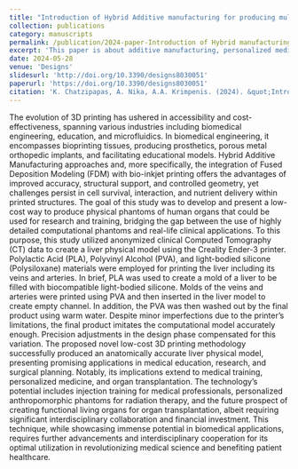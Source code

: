 ```yaml
---
title: "Introduction of Hybrid Additive manufacturing for producing multi-material artificial organs for Education and in vitro testing"
collection: publications
category: manuscripts
permalink: /publication/2024-paper-Introduction of Hybrid manufacturing for producing multi-material artificial organs for Education and in vitro testing-number-3
excerpt: 'This paper is about additive manufacturing, personalized medicine, bioprinting, medical education'
date: 2024-05-28
venue: 'Designs'
slidesurl: 'http://doi.org/10.3390/designs8030051'
paperurl: 'https://doi.org/10.3390/designs8030051'
citation: 'K. Chatzipapas, A. Nika, A.A. Krimpenis. (2024). &quot;Introduction of Hybrid Additive manufacturing for producing multi-material artificial organs for Education and in vitro testing.&quot; <i>Designs</i>. 8(3).'
---
```


The evolution of 3D printing has ushered in accessibility and cost-effectiveness, spanning various industries including biomedical engineering, education, and microfluidics. In biomedical engineering, it encompasses bioprinting tissues, producing prosthetics, porous metal orthopedic implants, and facilitating educational models. Hybrid Additive Manufacturing approaches and, more specifically, the integration of Fused Deposition Modeling (FDM) with bio-inkjet printing offers the advantages of improved accuracy, structural support, and controlled geometry, yet challenges persist in cell survival, interaction, and nutrient delivery within printed structures. The goal of this study was to develop and present a low-cost way to produce physical phantoms of human organs that could be used for research and training, bridging the gap between the use of highly detailed computational phantoms and real-life clinical applications. To this purpose, this study utilized anonymized clinical Computed Tomography (CT) data to create a liver physical model using the Creality Ender-3 printer. Polylactic Acid (PLA), Polyvinyl Alcohol (PVA), and light-bodied silicone (Polysiloxane) materials were employed for printing the liver including its veins and arteries. In brief, PLA was used to create a mold of a liver to be filled with biocompatible light-bodied silicone. Molds of the veins and arteries were printed using PVA and then inserted in the liver model to create empty channel. In addition, the PVA was then washed out by the final product using warm water. Despite minor imperfections due to the printer’s limitations, the final product imitates the computational model accurately enough. Precision adjustments in the design phase compensated for this variation. The proposed novel low-cost 3D printing methodology successfully produced an anatomically accurate liver physical model, presenting promising applications in medical education, research, and surgical planning. Notably, its implications extend to medical training, personalized medicine, and organ transplantation. The technology’s potential includes injection training for medical professionals, personalized anthropomorphic phantoms for radiation therapy, and the future prospect of creating functional living organs for organ transplantation, albeit requiring significant interdisciplinary collaboration and financial investment. This technique, while showcasing immense potential in biomedical applications, requires further advancements and interdisciplinary cooperation for its optimal utilization in revolutionizing medical science and benefiting patient healthcare.
